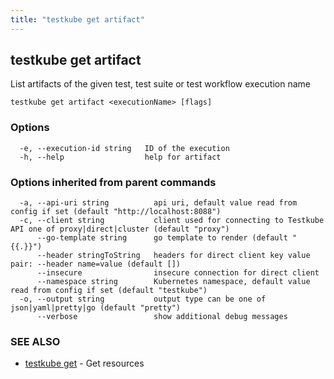 ```yaml
---
title: "testkube get artifact"
---
```

<head>
  <meta name="docsearch:indexPrefix" content="reference-doc" />
</head>

## testkube get artifact

List artifacts of the given test, test suite or test workflow execution name

```
testkube get artifact <executionName> [flags]
```

### Options

```
  -e, --execution-id string   ID of the execution
  -h, --help                  help for artifact
```

### Options inherited from parent commands

```
  -a, --api-uri string          api uri, default value read from config if set (default "http://localhost:8088")
  -c, --client string           client used for connecting to Testkube API one of proxy|direct|cluster (default "proxy")
      --go-template string      go template to render (default "{{.}}")
      --header stringToString   headers for direct client key value pair: --header name=value (default [])
      --insecure                insecure connection for direct client
      --namespace string        Kubernetes namespace, default value read from config if set (default "testkube")
  -o, --output string           output type can be one of json|yaml|pretty|go (default "pretty")
      --verbose                 show additional debug messages
```

### SEE ALSO

* [testkube get](testkube-get.md)	 - Get resources

